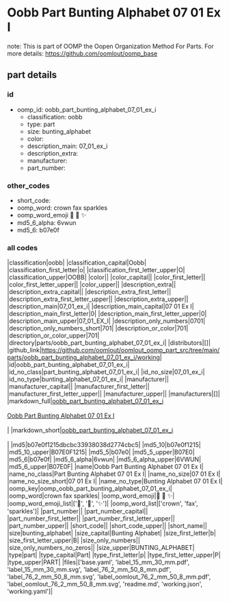 # Oobb Part Bunting Alphabet 07 01 Ex I  

note: This is part of OOMP the Oopen Organization Method For Parts. For more details: https://github.com/oomlout/oomp_base

##  part details





### id
* oomp_id: oobb_part_bunting_alphabet_07_01_ex_i
  * classification: oobb
  * type: part
  * size: bunting_alphabet
  * color: 
  * description_main: 07_01_ex_i
  * description_extra: 
  * manufacturer: 
  * part_number: 

### other_codes
* short_code: 
* oomp_word: crown fax sparkles
* oomp_word_emoji :crown: :fax: :sparkles:
* md5_6_alpha: 6vwun
* md5_6: b07e0f

### all codes 
|classification|oobb|
|classification_capital|Oobb|
|classification_first_letter|o|
|classification_first_letter_upper|O|
|classification_upper|OOBB|
|color||
|color_capital||
|color_first_letter||
|color_first_letter_upper||
|color_upper||
|description_extra||
|description_extra_capital||
|description_extra_first_letter||
|description_extra_first_letter_upper||
|description_extra_upper||
|description_main|07_01_ex_i|
|description_main_capital|07 01 Ex I|
|description_main_first_letter|0|
|description_main_first_letter_upper|0|
|description_main_upper|07_01_EX_I|
|description_only_numbers|0701|
|description_only_numbers_short|701|
|description_or_color|701|
|description_or_color_upper|701|
|directory|parts/oobb_part_bunting_alphabet_07_01_ex_i|
|distributors|[]|
|github_link|https://github.com/oomlout/oomlout_oomp_part_src/tree/main/parts/oobb_part_bunting_alphabet_07_01_ex_i/working|
|id|oobb_part_bunting_alphabet_07_01_ex_i|
|id_no_class|part_bunting_alphabet_07_01_ex_i|
|id_no_size|07_01_ex_i|
|id_no_type|bunting_alphabet_07_01_ex_i|
|manufacturer||
|manufacturer_capital||
|manufacturer_first_letter||
|manufacturer_first_letter_upper||
|manufacturer_upper||
|manufacturers|[]|
|markdown_full|[oobb_part_bunting_alphabet_07_01_ex_i](https://github.com/oomlout/oomlout_oomp_part_src/tree/main/parts/oobb_part_bunting_alphabet_07_01_ex_i/working)<br>[](https://github.com/oomlout/oomlout_oomp_part_src/tree/main/parts/oobb_part_bunting_alphabet_07_01_ex_i/working)<br>[Oobb Part Bunting Alphabet 07 01 Ex I](https://github.com/oomlout/oomlout_oomp_part_src/tree/main/parts/oobb_part_bunting_alphabet_07_01_ex_i/working)<br><br>|
|markdown_short|[oobb_part_bunting_alphabet_07_01_ex_i](https://github.com/oomlout/oomlout_oomp_part_src/tree/main/parts/oobb_part_bunting_alphabet_07_01_ex_i/working)<br><br>|
|md5|b07e0f1215dbcbc33938038d2774cbc5|
|md5_10|b07e0f1215|
|md5_10_upper|B07E0F1215|
|md5_5|b07e0|
|md5_5_upper|B07E0|
|md5_6|b07e0f|
|md5_6_alpha|6vwun|
|md5_6_alpha_upper|6VWUN|
|md5_6_upper|B07E0F|
|name|Oobb Part Bunting Alphabet 07 01 Ex I|
|name_no_class|Part Bunting Alphabet 07 01 Ex I|
|name_no_size|07 01 Ex I|
|name_no_size_short|07 01 Ex I|
|name_no_type|Bunting Alphabet 07 01 Ex I|
|oomp_key|oomp_oobb_part_bunting_alphabet_07_01_ex_i|
|oomp_word|crown fax sparkles|
|oomp_word_emoji|:crown: :fax: :sparkles:|
|oomp_word_emoji_list|[':crown:', ':fax:', ':sparkles:']|
|oomp_word_list|['crown', 'fax', 'sparkles']|
|part_number||
|part_number_capital||
|part_number_first_letter||
|part_number_first_letter_upper||
|part_number_upper||
|short_code||
|short_code_upper||
|short_name||
|size|bunting_alphabet|
|size_capital|Bunting Alphabet|
|size_first_letter|b|
|size_first_letter_upper|B|
|size_only_numbers||
|size_only_numbers_no_zeros||
|size_upper|BUNTING_ALPHABET|
|type|part|
|type_capital|Part|
|type_first_letter|p|
|type_first_letter_upper|P|
|type_upper|PART|
|files|['base.yaml', 'label_15_mm_30_mm.pdf', 'label_15_mm_30_mm.svg', 'label_76_2_mm_50_8_mm.pdf', 'label_76_2_mm_50_8_mm.svg', 'label_oomlout_76_2_mm_50_8_mm.pdf', 'label_oomlout_76_2_mm_50_8_mm.svg', 'readme.md', 'working.json', 'working.yaml']|
